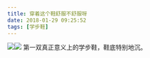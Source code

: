```yaml
---
title: 穿着这个鞋舒服不舒服呀
date: 2018-01-29 09:25:52
tags: [学步鞋]
---
```

![](//images.dsphoebe.com/2018/new-shoot/2018-01-28.jpg)![](//images.dsphoebe.com/2018/new-shoot/2018-01-28.2.jpg)
第一双真正意义上的学步鞋，鞋底特别地沉。
